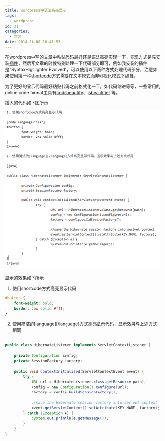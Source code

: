 ```yaml
---
title: wordpress中语法高亮显示
tags:
  - wordpress
id: 31
categories:
  - 学习
date: 2014-10-08 16:41:53
---
```


在wordpress中写的文章中粘贴代码最好还是语法高亮实现一下，实现方式是先安装[插件](https://wordpress.org/plugins/tags/code-highlighter)，然后写文章的时候特别处理一下代码部分即可，例如我安装的插件是“SyntaxHighlighter Evolved”，可以使用以下两种方式处理代码部分，注意如果使用第一种[shortcode](http://en.support.wordpress.com/code/posting-source-code/)方式需要在文本模式而非可视化模式下编辑。

<!--more-->

为了更好的显示代码最好粘贴代码之前格式化一下，如代码缩进等等，一些常用的online code format工具有[codebeautify](http://codebeautify.org/)、[jsbeautifier](http://jsbeautifier.org/) 等。

插入的代码如下图所示

[![syntax-highlighter_code_example](/resources/2014/10/syntax-highlighter_code_example.png)](/resources/2014/10/syntax-highlighter_code_example.png)

显示的效果如下所示

 

1. 使用shortcode方式高亮显示代码

```css
#button {
	font-weight: bold;
	border: 2px solid #fff;
}
```

2. 使用简洁的[language][/language]方式高亮显示代码，显示效果与上述方式相同

```java

public class HibernateListener implements ServletContextListener {

	private Configuration config;
	private SessionFactory factory;

	public void contextInitialized(ServletContextEvent event) {
		try {
			URL url = HibernateListener.class.getResource(path);
			config = new Configuration().configure(url);
			factory = config.buildSessionFactory();

			//save the Hibernate session factory into serlvet context
			event.getServletContext().setAttribute(KEY_NAME, factory);
		} catch (Exception e) {
			System.out.println(e.getMessage());
		}
	}
}
```